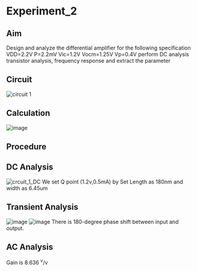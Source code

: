 # Experiment_2
## Aim
Design and analyze the differential amplifier for the following specification VDD=2.2V P=2.2mV Vic=1.2V
Vocm=1.25V Vp=0.4V perform DC analysis transistor analysis, frequency response and extract the parameter
## Circuit
![circuit 1](https://github.com/user-attachments/assets/c3982eda-b3c6-48a6-bc8b-59be0e64fd3c)
## Calculation
![image](https://github.com/user-attachments/assets/3ef28bc6-a630-4de1-ad91-17f0bcd379d9)
## Procedure 
## DC Analysis
![crcuit_1_DC](https://github.com/user-attachments/assets/1a21842a-322c-485e-a748-c637332e9f5d)
We set Q point (1.2v,0.5mA) by Set Length as 180nm and width as 6.45um
## Transient Analysis
![image](https://github.com/user-attachments/assets/29e6e18f-0d64-4821-aecc-99bdf5500d0e)
![image](https://github.com/user-attachments/assets/7eda1a8d-d9df-4eeb-a574-fa5ec67924d7)
There is 180-degree phase shift between input and output.
## AC Analysis
Gain is 8.636 <sup>v</sup>/v
